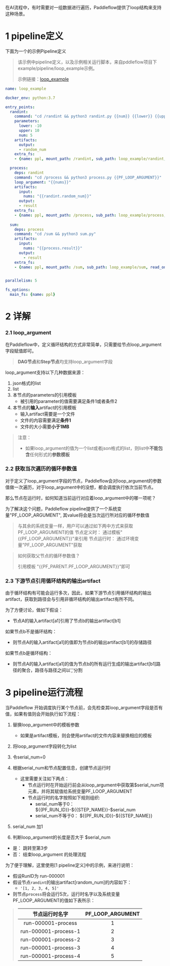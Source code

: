 在AI流程中，有时需要对一组数据进行遍历，Paddleflow提供了loop结构来支持这种场景。

# 1 pipeline定义
下面为一个的示例Pipeline定义

> 该示例中pipeline定义，以及示例相关运行脚本，来自pddleflow项目下example/pipeline/loop_example示例。
> 
> 示例链接：[loop_example]

```yaml
name: loop_example

docker_env: python:3.7

entry_points:
  randint:
    command: "cd /randint && python3 randint.py {{num}} {{lower}} {{upper}}"
    parameters:
      lower: -10
      upper: 10
      num: 5
    artifacts:
      output:
      - random_num
    extra_fs:
    - {name: ppl, mount_path: /randint, sub_path: loop_example/randint, read_only: true}

  process:
    deps: randint
    command: "cd /process && python3 process.py {{PF_LOOP_ARGUMENT}}"
    loop_argument: "{{nums}}"
    artifacts:
      input:
        nums: "{{randint.random_num}}" 
      output:
      - result
    extra_fs:
    - {name: ppl, mount_path: /process, sub_path: loop_example/process, read_only: true}
  
  sum:
    deps: process
    command: "cd /sum && python3 sum.py"
    artifacts:
      input:
        nums: "{{process.result}}"
      output:
        - result
    extra_fs:
    - {name: ppl, mount_path: /sum, sub_path: loop_example/sum, read_only: true}


parallelism: 5

fs_options:
  main_fs: {name: ppl}
```

# 2 详解
### 2.1 loop_argument
在Paddleflow中，定义循环结构的方式非常简单，只需要给节点loop_argument字段赋值即可。

> **DAG节点**和**Step节点**均支持loop_argument字段

loop_argument支持以下几种数据来源：
1. json格式的list
2. list
3. 本节点的parameters的引用模板
   - 被引用的parameter的值需要满足条件1或者条件2
4. 本节点的**输入**artifact的引用模板
   - 输入artifact需要是一个文件
   - 文件的内容需要满足**条件1**
   - 文件的大小需要**小于1MB**

> 注意：
> 
> - 如果loop_argument的值为一个list或者json格式的list，则list中**不能包含**任何形式的**参数模板**
  
### 2.2 获取当次遍历的循环参数值
对于定义了loop_argument字段的节点，Paddleflow会对loop_argument的参数值做一次遍历，对于loop_argument中的没想，都会调度执行依次当前节点。

那么节点在运行时，如何知道当前运行对应着loop_argument中的哪一项呢？

为了解决这个问题，Paddleflow pipeline提供了一个系统变量"PF_LOOP_ARGUMENT", 其value将会是当次运行所对应的循环参数值

> 与其余的系统变量一样，用户可以通过如下两中方式来获取PF_LOOP_ARGUMENT的值
> 节点定义时： 通过模板"{{PF_LOOP_ARGUMENT}}"来引用
> 节点运行时： 通过环境变量"PF_LOOP_ARGUMENT"获取

> 如何获取父节点的循环参数值？
> 
> 引用模板 "{{PF_PARENT.PF_LOOP_ARGUMENT}}"即可

### 2.3 下游节点引用循环结构的输出artifact
由于循环结构有可能会运行多次，因此，如果下游节点引用循环结构的输出artifact，获取到路径会与引用非循环结构的输出artifact有所不同。

为了方便讨论，做如下假设：
- 节点A的输入artifact[a1]引用了节点b的输出artifact[b1]

如果节点b不是循环结构： 
- 则节点A的输入artifact[a1]的值即为节点b的输出artifact[b1]的存储路径

如果节点b是循环结构：
- 则节点A的输入artifact[a1]的值为节点b的所有运行生成的输出artifact[b1]路径的聚合，路径与路径之间以','分割

# 3 pipeline运行流程
当Paddleflow 开始调度执行某个节点前，会先检查其loop_argument字段是否有值，如果有值则会开始执行如下流程：

1. 替换loop_argument中的模板参数
   - 如果是artifact模板，则会使用artifact的文件内容来替换相应的模板
2. 将loop_argument字段转化为list
3. 令serial_num=0
4. 根据serial_num和节点配置信息，创建节点运行时
   - 这里需要关注如下两点：
     - 节点运行时在开始运行前会从loop_argument中获取第$serial_num项元素，并将其赋值给系统变量PF_LOOP_ARGUMENT
     - 节点运行时的名字按照如下规则组织: 
       - serial_num等于0： \${{PF_RUN_ID}}-\${{STEP_NAME}}-\$serial_num
       - serial_num不等于0： \${{PF_RUN_ID}}-\${{STEP_NAME}}
  
5. serial_num 加1
6. 判断loop_argument的长度是否大于 $serial_num
  - 是： 跳转至第3步
  - 否： 结束loop_argument 的处理流程

为了便于理解，这里使用[1 pipeline定义]中的示例，来进行说明：
- 假设RunID为 run-000001
- 假设节点`randint`的输出artifact[random_num]的内容如下：
  - `'[1, 2, 3, 4, 5]'`
- 则节点`process`将会运行5次，运行时名字以及系统变量PF_LOOP_ARGUMENT的值如下表所示：
  
>  | 节点运行时名字 | PF_LOOP_ARGUMENT |
>  | :---: |  :---: |
>  | run-000001-process | 1 |
>  | run-000001-process-1 | 2 |
>  | run-000001-process-2 | 3 |
>  | run-000001-process-3 | 4 |
>  | run-000001-process-4 | 5 |


[loop_example]: TODO
